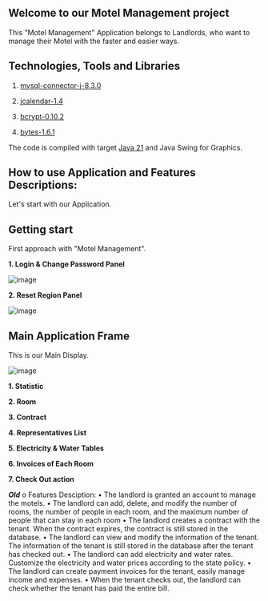 ## Welcome to our Motel Management project 
This "Motel Management" Application belongs to Landlords, who want to manage their Motel with the faster and easier ways.

## Technologies, Tools and Libraries
1. [mysql-connector-j-8.3.0](https://dev.mysql.com/downloads/connector/j/?os=26)

2. [jcalendar-1.4](http://www.java2s.com/Code/Jar/j/Downloadjcalendar14jar.htm)

3. [bcrypt-0.10.2](https://github.com/patrickfav/bcrypt)

4. [bytes-1.6.1](https://central.sonatype.com/artifact/at.favre.lib/bytes/1.6.1/versions)

The code is compiled with target [Java 21](https://en.wikipedia.org/wiki/Java_version_history#Java_SE_21) and Java Swing for Graphics.

## How to use Application and Features Descriptions:
Let's start with our Application.

## Getting start
First approach with "Motel Management".

**1. Login & Change Password Panel**

![image](https://github.com/levandung-it03/Motel_Management/assets/89738182/703bfdee-a19a-4d41-ae07-351d96187c48)

**2. Reset Region Panel**

![image](https://github.com/levandung-it03/Motel_Management/assets/89738182/f30d8049-0793-4ccc-b018-ebd5099c1075)

## Main Application Frame
This is our Main Display.

![image](https://github.com/levandung-it03/Motel_Management/assets/89738182/80fb950e-70ce-423b-9be8-23a0797c0656)

**1. Statistic**

**2. Room**

**3. Contract**

**4. Representatives List**

**5. Electricity & Water Tables**

**6. Invoices of Each Room**

**7. Check Out action**

*****Old*****
o	Features Desciption: 
  •	The landlord is granted an account to manage the motels.
  •	The landlord can add, delete, and modify the number of rooms, the number of people in each room, and the maximum number of people that can stay in each room
  •	The landlord creates a contract with the tenant. When the contract expires, the contract is still stored in the database.
  •	The landlord can view and modify the information of the tenant. The information of the tenant is still stored in the database after the tenant has checked out.
  •	The landlord can add electricity and water rates. Customize the electricity and water prices according to the state policy.
  •	The landlord can create payment invoices for the tenant, easily manage income and expenses.
  •	When the tenant checks out, the landlord can check whether the tenant has paid the entire bill.
